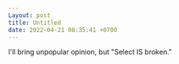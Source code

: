 ```yaml
---
Layout: post
title: Untitled
date: 2022-04-21 08:35:41 +0700
---
```

I'll bring unpopular opinion, but "Select IS broken."